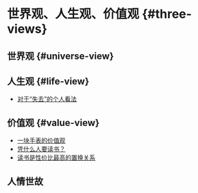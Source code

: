 # 世界观、人生观、价值观 {#three-views}

## 世界观 {#universe-view}

## 人生观 {#life-view}

- [对于“失去”的个人看法](./life/worldly-lost-opinion.md)

## 价值观 {#value-view}

- [一块手表的价值观](./value/value-from-watch.md)
- [凭什么人要读书？](./value/value-read-book.md)
- [读书是性价比最高的置换关系](./value/value-read-chang.md)

## 人情世故
